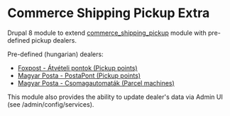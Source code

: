 # Commerce Shipping Pickup Extra

Drupal 8 module to extend [commerce_shipping_pickup](https://www.drupal.org/project/commerce_shipping_pickup) module with pre-defined pickup dealers.

Pre-defined (hungarian) dealers:
- [Foxpost - Átvételi pontok (Pickup points)](https://foxpost.hu/)
- [Magyar Posta - PostaPont (Pickup points)](https://www.posta.hu/vallalkozasoknak/postapont)
- [Magyar Posta - Csomagautomaták (Parcel machines)](https://www.posta.hu/vallalkozasoknak/postapont)

This module also provides the ability to update dealer's data via Admin UI (see /admin/config/services).

